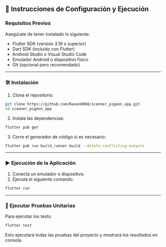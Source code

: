 ## 🚀 Instrucciones de Configuración y Ejecución

### Requisitos Previos

Asegúrate de tener instalado lo siguiente:

- Flutter SDK (versión 3.19 o superior)
- Dart SDK (incluido con Flutter)
- Android Studio o Visual Studio Code
- Emulador Android o dispositivo físico
- Git (opcional pero recomendado)

---

### 🛠️ Instalación

1. Clona el repositorio:

```bash
git clone https://github.com/Raven8088/scanner_pigeon_app.git
cd scanner_pigeon_app
```

2. Instala las dependencias:

```bash
flutter pub get
```

3. Corre el generador de código si es necesario:

```bash
flutter pub run build_runner build --delete-conflicting-outputs
```

---

### ▶️ Ejecución de la Aplicación

1. Conecta un emulador o dispositivo.
2. Ejecuta el siguiente comando:

```bash
flutter run
```

---

### 🧪 Ejecutar Pruebas Unitarias

Para ejecutar los tests:

```bash
flutter test
```

Esto ejecutará todas las pruebas del proyecto y mostrará los resultados en consola.
